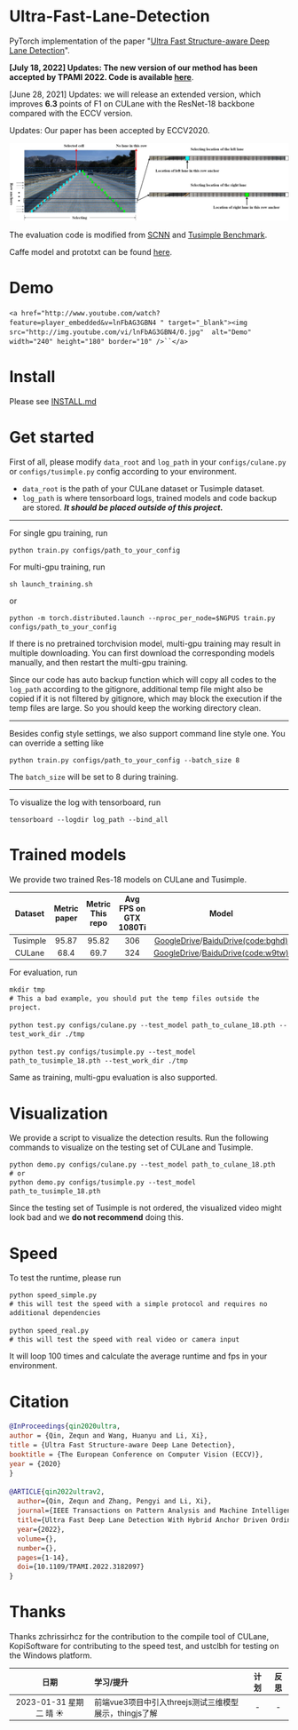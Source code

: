 # Ultra-Fast-Lane-Detection

PyTorch implementation of the paper "[Ultra Fast Structure-aware Deep Lane Detection](https://arxiv.org/abs/2004.11757)".

**\[July 18, 2022\] Updates: The new version of our method has been accepted by TPAMI 2022. Code is available [here](https://github.com/cfzd/Ultra-Fast-Lane-Detection-v2)**.

\[June 28, 2021\] Updates: we will release an extended version, which improves **6.3** points of F1 on CULane with the ResNet-18 backbone compared with the ECCV version.

Updates: Our paper has been accepted by ECCV2020.

![alt text](vis.jpg "vis")

The evaluation code is modified from [SCNN](https://github.com/XingangPan/SCNN) and [Tusimple Benchmark](https://github.com/TuSimple/tusimple-benchmark).

Caffe model and prototxt can be found [here](https://github.com/Jade999/caffe_lane_detection).

# Demo

`<a href="http://www.youtube.com/watch?feature=player_embedded&v=lnFbAG3GBN4
" target="_blank"><img src="http://img.youtube.com/vi/lnFbAG3GBN4/0.jpg" 
alt="Demo" width="240" height="180" border="10" />``</a>`

# Install

Please see [INSTALL.md](./INSTALL.md)

# Get started

First of all, please modify `data_root` and `log_path` in your `configs/culane.py` or `configs/tusimple.py` config according to your environment.

- `data_root` is the path of your CULane dataset or Tusimple dataset.
- `log_path` is where tensorboard logs, trained models and code backup are stored. ***It should be placed outside of this project.***

---

For single gpu training, run

```Shell
python train.py configs/path_to_your_config
```

For multi-gpu training, run

```Shell
sh launch_training.sh
```

or

```Shell
python -m torch.distributed.launch --nproc_per_node=$NGPUS train.py configs/path_to_your_config
```

If there is no pretrained torchvision model, multi-gpu training may result in multiple downloading. You can first download the corresponding models manually, and then restart the multi-gpu training.

Since our code has auto backup function which will copy all codes to the `log_path` according to the gitignore, additional temp file might also be copied if it is not filtered by gitignore, which may block the execution if the temp files are large. So you should keep the working directory clean.

---

Besides config style settings, we also support command line style one. You can override a setting like

```Shell
python train.py configs/path_to_your_config --batch_size 8
```

The ``batch_size`` will be set to 8 during training.

---

To visualize the log with tensorboard, run

```Shell
tensorboard --logdir log_path --bind_all
```

# Trained models

We provide two trained Res-18 models on CULane and Tusimple.

| Dataset | Metric paper | Metric This repo | Avg FPS on GTX 1080Ti |                                                                                Model                                                                                |
| :------: | :----------: | :--------------: | :-------------------: | :------------------------------------------------------------------------------------------------------------------------------------------------------------------: |
| Tusimple |    95.87    |      95.82      |          306          | [GoogleDrive](https://drive.google.com/file/d/1WCYyur5ZaWczH15ecmeDowrW30xcLrCn/view?usp=sharing)/[BaiduDrive(code:bghd)](https://pan.baidu.com/s/1Fjm5yVq1JDpGjh4bdgdDLA) |
|  CULane  |     68.4     |       69.7       |          324          | [GoogleDrive](https://drive.google.com/file/d/1zXBRTw50WOzvUp6XKsi8Zrk3MUC3uFuq/view?usp=sharing)/[BaiduDrive(code:w9tw)](https://pan.baidu.com/s/19Ig0TrV8MfmFTyCvbSa4ag) |

For evaluation, run

```Shell
mkdir tmp
# This a bad example, you should put the temp files outside the project.

python test.py configs/culane.py --test_model path_to_culane_18.pth --test_work_dir ./tmp

python test.py configs/tusimple.py --test_model path_to_tusimple_18.pth --test_work_dir ./tmp
```

Same as training, multi-gpu evaluation is also supported.

# Visualization

We provide a script to visualize the detection results. Run the following commands to visualize on the testing set of CULane and Tusimple.

```Shell
python demo.py configs/culane.py --test_model path_to_culane_18.pth
# or
python demo.py configs/tusimple.py --test_model path_to_tusimple_18.pth
```

Since the testing set of Tusimple is not ordered, the visualized video might look bad and we **do not recommend** doing this.

# Speed

To test the runtime, please run

```Shell
python speed_simple.py  
# this will test the speed with a simple protocol and requires no additional dependencies

python speed_real.py
# this will test the speed with real video or camera input
```

It will loop 100 times and calculate the average runtime and fps in your environment.

# Citation

```BibTeX
@InProceedings{qin2020ultra,
author = {Qin, Zequn and Wang, Huanyu and Li, Xi},
title = {Ultra Fast Structure-aware Deep Lane Detection},
booktitle = {The European Conference on Computer Vision (ECCV)},
year = {2020}
}

@ARTICLE{qin2022ultrav2,
  author={Qin, Zequn and Zhang, Pengyi and Li, Xi},
  journal={IEEE Transactions on Pattern Analysis and Machine Intelligence}, 
  title={Ultra Fast Deep Lane Detection With Hybrid Anchor Driven Ordinal Classification}, 
  year={2022},
  volume={},
  number={},
  pages={1-14},
  doi={10.1109/TPAMI.2022.3182097}
}
```

# Thanks

Thanks zchrissirhcz for the contribution to the compile tool of CULane, KopiSoftware for contributing to the speed test, and ustclbh for testing on the Windows platform.


|              日期              | 学习/提升                                              | 计划 | 反思 |
| :-----------------------------: | :----------------------------------------------------- | :--: | :--: |
| 2023-01-31 星期二 晴 ☀️️️️ | 前端vue3项目中引入threejs测试三维模型展示，thingjs了解 |  -  |  -  |
